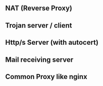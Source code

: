 ## NAT (Reverse Proxy)

## Trojan server / client

## Http/s Server (with autocert)

## Mail receiving server

## Common Proxy like nginx
